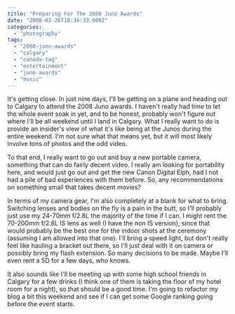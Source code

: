 ```yaml
---
title: "Preparing For The 2008 Juno Awards"
date: "2008-03-26T18:36:33.000Z"
categories: 
  - "photography"
tags: 
  - "2008-juno-awards"
  - "calgary"
  - "canada-tag"
  - "entertainment"
  - "juno-awards"
  - "music"
---
```


It's getting close. In just nine days, I'll be getting on a plane and heading out to Calgary to attend the 2008 Juno awards. I haven't really had time to let the whole event soak in yet, and to be honest, probably won't figure out where I'll be all weekend until I land in Calgary. What I really want to do is provide an insider's view of what it's like being at the Junos during the entire weekend. I'm not sure what that means yet, but it will most likely involve tons of photos and the odd video.

To that end, I really want to go out and buy a new portable camera, something that can do fairly decent video. I really am looking for portability here, and would just go out and get the new Canon Digital Elph, had I not had a pile of bad experiences with them before. So, any recommendations on something small that takes decent movies?

In terms of my camera gear, I'm also completely at a blank for what to bring. Switching lenses and bodies on the fly is a pain in the butt, so I'll probably just use my 24-70mm f/2.8L the majority of the time if I can. I might rent the 70-200mm f/2.8L IS lens as well (I have the non IS version), since that would probably be the best one for the indoor shots at the ceremony (assuming I am allowed into that one). I'll bring a speed light, but don't really feel like hauling a bracket out there, so I'll just deal with it on camera or possibly bring my flash extension. So many decisions to be made. Maybe I'll even rent a 5D for a few days, who knows.

It also sounds like I'll be meeting up with some high school friends in Calgary for a few drinks (I think one of them is taking the floor of my hotel room for a night), so that should be a good time. I'm going to refactor my blog a bit this weekend and see if I can get some Google ranking going before the event starts.
